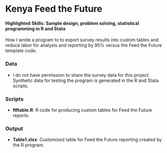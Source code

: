 # Kenya Feed the Future
#### Highlighted Skills: Sample design, problem solving, statistical programming in R and Stata

How I wrote a program to to export survey results into custom tables and reduce labor for analysis and reporting by 95% versus the Feed the Future template code.

### Data
- I do not have permission to share the survey data for this project. Synthetic data for testing the program is generated in the R and Stata scripts.

### Scripts
- **ftftable.R**: R code for producing custom tables for Feed the Future reports.

### Output
- **Table1.xlsx**: Customized table for Feed the Future reporting created by the R program.
